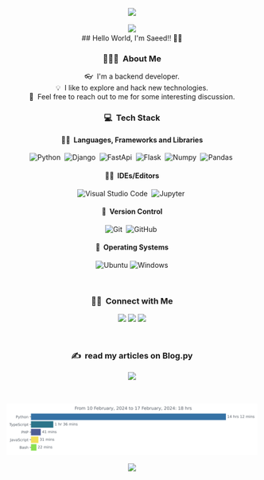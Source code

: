 
<p align="center">
  <img src="https://capsule-render.vercel.app/api?type=waving&color=gradient&height=90&section=header"/>
</p>
<div align="center">
  <img height="200" src="https://media.giphy.com/media/y5OffROvBod0s/giphy.gif"  />
</div>
<div align="center">
##  Hello World, I'm Saeed!! 👋👋

### 👨🏻‍💻 &nbsp;About Me

👓 &nbsp;I'm a backend developer. \
💡 &nbsp;I like to explore and hack new technologies.\
💬 &nbsp;Feel free to reach out to me for some interesting discussion.
  
 ### 💻 &nbsp;Tech Stack

#### 👨‍💻 &nbsp;Languages, Frameworks and Libraries 
![Python](https://img.shields.io/badge/-Python-05122A?style=flat&logo=python)&nbsp;
![Django](https://img.shields.io/badge/-django-05122A?style=flat&logo=django)&nbsp;
![FastApi](https://img.shields.io/badge/-fastapi-05122A?style=flat&logo=fastapi)&nbsp;
![Flask](https://img.shields.io/badge/-Flask-05122A?style=flat&logo=flask)&nbsp;
![Numpy](https://img.shields.io/badge/-Numpy-05122A?style=flat&logo=numpy)&nbsp;
![Pandas](https://img.shields.io/badge/-Pandas-05122A?style=flat&logo=pandas)&nbsp;


#### 👨‍🔧 &nbsp;IDEs/Editors
![Visual Studio Code](https://img.shields.io/badge/-Visual%20Studio%20Code-05122A?style=flat&logo=visual-studio-code&logoColor=007ACC)&nbsp;
![Jupyter](https://img.shields.io/badge/-Jupyter-05122A?style=flat&logo=jupyter)&nbsp;

#### 🔧 &nbsp;Version Control 
![Git](https://img.shields.io/badge/-Git-05122A?style=flat&logo=git)&nbsp;
![GitHub](https://img.shields.io/badge/-GitHub-05122A?style=flat&logo=github)&nbsp;


#### 🐧 &nbsp;Operating Systems
![Ubuntu](https://img.shields.io/badge/-Ubuntu-05122A?style=flat&logo=ubuntu)
![Windows](https://img.shields.io/badge/-Windows-05122A?style=flat&logo=windows)

<br />
  
  
### 🤝🏻 &nbsp;Connect with Me

<p align="center">
    <a href="https://www.linkedin.com/in/saeed-ramezani/"><img src="https://img.shields.io/badge/-Saeed Ramezani-0077B5?style=flat&logo=Linkedin&logoColor=white"/></a>
    <a href="mailto:saeedramezani75@gmail.com"><img src="https://img.shields.io/badge/-saeedramezani75@gmail.com-D14836?style=flat&logo=Gmail&logoColor=white"/></a>
    <a href="https://stackoverflow.com/users/7618968/saeed-ramezani"><img src="https://img.shields.io/badge/-Saeed%20Ramezani-000000?style=flat&logo=stackoverflow"/></a>
</p>

<br />

### ✍️ &nbsp;read my articles on Blog.py 
<a href="https://blogdotpy.hashnode.dev/"><img src="https://img.shields.io/badge/Hashnode-2962FF?style=for-the-badge&logo=hashnode&logoColor=white"/></a>
<!-- HASHNODE_BLOG:START -->
<!-- HASHNODE_BLOG:END -->
<br/>

<img
  src="https://github.com/SaeedRz96/SaeedRz96/blob/main/images/stat.svg"
  alt="Avinal WakaTime Activity"
/>



<p align="center">
  <img src="https://capsule-render.vercel.app/api?type=waving&color=gradient&height=90&section=footer"/>
</p>
  
  <br />

</div>


###



